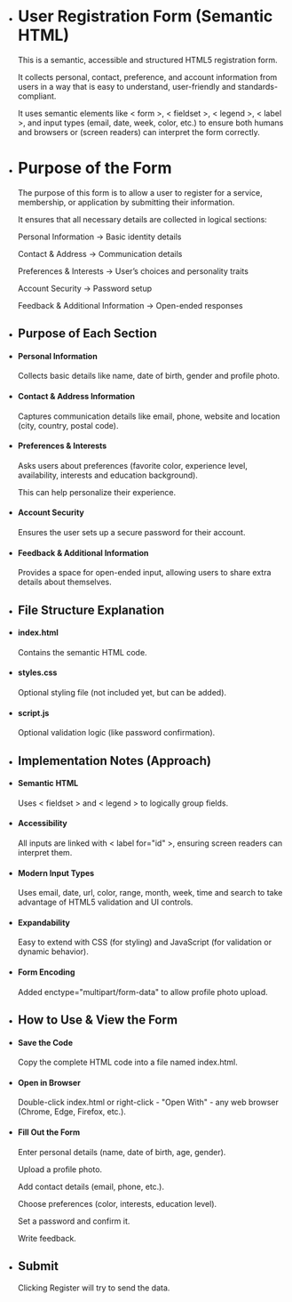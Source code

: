 - # User Registration Form (Semantic HTML)

   This is a semantic, accessible and structured HTML5 registration form.

   It collects personal, contact, preference, and account information from users in a way that is easy to understand, user-friendly and standards-compliant.

   It uses semantic elements like < form >, < fieldset >, < legend >, < label >, and input types (email, date, week, color, etc.) to ensure both humans and browsers or (screen readers) can interpret the form correctly.


- # Purpose of the Form

   The purpose of this form is to allow a user to register for a service, membership, or application by submitting their information.

   It ensures that all necessary details are collected in logical sections:

   Personal Information → Basic identity details

   Contact & Address → Communication details

   Preferences & Interests → User’s choices and personality traits

   Account Security → Password setup

   Feedback & Additional Information → Open-ended responses


- ## Purpose of Each Section

- #### Personal Information

   Collects basic details like name, date of birth, gender and profile photo.

- #### Contact & Address Information

   Captures communication details like email, phone, website and location (city, country, postal code).

- #### Preferences & Interests

   Asks users about preferences (favorite color, experience level, availability, interests and education background).

   This can help personalize their experience.

- #### Account Security

   Ensures the user sets up a secure password for their account.

- #### Feedback & Additional Information

   Provides a space for open-ended input, allowing users to share extra details about themselves.


- ## File Structure Explanation

- #### index.html

   Contains the semantic HTML code.

- #### styles.css

   Optional styling file (not included yet, but can be added).

- #### script.js

   Optional validation logic (like password confirmation).


- ## Implementation Notes (Approach)

- #### Semantic HTML

   Uses < fieldset > and < legend > to logically group fields.

- #### Accessibility

   All inputs are linked with < label for="id" >, ensuring screen readers can interpret them.

- #### Modern Input Types

   Uses email, date, url, color, range, month, week, time and search to take advantage of HTML5 validation and UI controls.

- #### Expandability

   Easy to extend with CSS (for styling) and JavaScript (for validation or dynamic behavior).

- #### Form Encoding

   Added enctype="multipart/form-data" to allow profile photo upload.


- ## How to Use & View the Form

- #### Save the Code
   Copy the complete HTML code into a file named index.html.

- #### Open in Browser
   Double-click index.html or right-click - "Open With" - any web browser (Chrome, Edge, Firefox, etc.).

- #### Fill Out the Form

   Enter personal details (name, date of birth, age, gender).

   Upload a profile photo.

   Add contact details (email, phone, etc.).

   Choose preferences (color, interests, education level).

   Set a password and confirm it.

   Write feedback.


- ## Submit
   Clicking Register will try to send the data.
